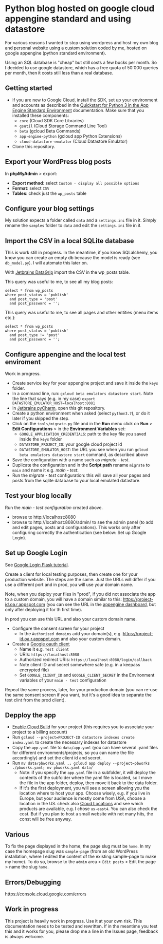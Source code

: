 # Python blog hosted on google cloud appengine standard and using datastore

For various reasons I wanted to stop using wordpress and host my own blog and personal website using a custom solution coded by me, hosted on google appengine (python standard environment).

Using an SQL database is "cheap" but still costs a few bucks per month. So I decided to use google datastore, which has a free quota of 50'000 queries per month, then it costs still less than a real database.

## Getting started

- If you are new to Google Cloud, install the SDK, set up your environment and accounts as described in the [Quickstart for Python 3 in the App Engine Standard Environment](https://cloud.google.com/appengine/docs/standard/python3/quickstart) documentation. Make sure that you installed these components:
  - `core` (Cloud SDK Core Libraries)
  - `gsutil` (Cloud Storage Command Line Tool)
  - `beta` (gcloud Beta Commands)
  - `app-engine-python` (gcloud app Python Extensions)
  - `cloud-datastore-emulator` (Cloud Datastore Emulator)
- Clone this repository.

## Export your WordPress blog posts

In **phpMyAdmin** > export:
- **Export method**: select `Custom - display all possible options`
- **Format**: select `CSV`
- **Tables**: check just the `wp_posts` table

## Configure your blog settings

My solution expects a folder called `data` and a `settings.ini` file in it. Simply rename the `samples` folder to `data` and edit the `settings.ini` file in it.

## Import the CSV in a local SQLite database

This is work still in progress. In the meantime, if you know SQLalchemy, you know you can create an empty db because the model is ready (see `db_model.py`). I will automate this later on.

With [Jetbrains DataGrip](https://www.jetbrains.com/datagrip/) import the CSV in the wp_posts table.

This query was useful to me, to see all my blog posts:
```
select * from wp_posts
where post_status = 'publish'
  and post_type = 'post'
  and post_password = '';
```

This query was useful to me, to see all pages and other entities (menu items etc.):
```
select * from wp_posts
where post_status = 'publish'
  and post_type != 'post'
  and post_password = '';
```

## Configure appengine and the local test enviroment

Work in progress.

- Create service key for your appengine project and save it inside the `keys` folder.
- In a command line, run: `gcloud beta emulators datastore start`. Note the line that says (e.g. in my case) `export DATASTORE_EMULATOR_HOST=localhost:8081`
- In [Jetbrains pyCharm](https://www.jetbrains.com/pycharm/), open this git repository.
- Create a python environment when asked (select `python3.7`), or do it later if you skipped the step.
- Click on the `tools/migrate.py` file and in the **Run** menu click on **Run** > **Edit Configurations** > in the **Environment Variables** set:
  - `GOOGLE_APPLICATION_CREDENTIALS`: path to the key file you saved inside the `keys` folder
  - `DATASTORE_PROJECT_ID`: your google cloud project id
  - `DATASTORE_EMULATOR_HOST`: the URL you see when you run `gcloud beta emulators datastore start` command, as described above
- Save the configuration with a name such as *migrate - test*.
- Duplicate the configuration and in the **Script path** rename `migrate` to `main` and name it e.g. *main - test*.
- Run the *migrate - test* configuration: this will save all your pages and posts from the sqlite database to your local emulated datastore.

## Test your blog locally ##

Run the *main - test configuration* created above.
- browse to http://localhost:8080
- browse to http://localhost:8080/admin/ to see the admin panel (to add and edit pages, posts and configurations). This works only after configuring correctly the authentication (see below: Set up Google Login).

## Set up Google Login

See [Google Login Flask tutorial](https://realpython.com/flask-google-login/).

Create a client for local testing purposes, then create one for your production website. The steps are the same. Just the URLs will differ if you use a different port and in prod, you will use your domain name.

Note, when you deploy your files in "prod", if you did not associate the app to a custom domain, you will have a domain similar to this: https://project-id.oa.r.appspot.com (you can see the URL in the [appengine dashboard](https://console.cloud.google.com/appengine), but only after deploying it for th first time).

In prod you can use this URL and also your custom domain name.

- Configure the consent screen for your project
  - In the `Authorized domains` add your domain(s), e.g. https://project-id.oa.r.appspot.com and also your custom domain.
- Create a [Google oauth client](https://console.developers.google.com/apis/credentials)
  - Name it e.g. `Test client`
  - URIs: `https://localhost:8080`
  - Authorized redirect URIs: `https://localhost:8080/login/callback`
  - Note client ID and secret somewhere safe (e.g. in a keepass encrypted file)
  - Set `GOOGLE_CLIENT_ID` and `GOOGLE_CLIENT_SECRET` in the Environment variables of your `main - test` configuration

Repeat the same process, later, for your production domain (you can re-use the same consent screen if you want, but it's a good idea to separate the test clint from the prod client).

## Depploy the app

- [Enable Cloud Build](https://console.developers.google.com/apis/api/cloudbuild.googleapis.com/overview) for your project (this requires you to associate your project to a billing account)
- Run `gcloud --project=PROJECT-ID datastore indexes create index.yaml` to create the necessary indexes for datastore
- Copy the `app.yaml` file to `data/app.yaml` (you can have several .yaml files for different environments/projects, so you can name the file accordingly) and set the client id and secret.
- Run `mv data/pbworks.yaml .; gcloud app deploy --project=pbworks ./pbworks.yaml; mv pbworks.yaml data/`
  - Note: if you specify the `app.yaml` file in a subfolder, it will deploy the contents of the subfolder where the yaml file is located, so I move the file in the app folder, deploy, then move it back to the data folder.
  - If it's the first deployment, you will see a screen allowing you the location where to host your app. Choose wisely, e.g. if you live in Europe, but your audience is mostly come from USA, choose a location in the US. check also [Cloud Locations](https://cloud.google.com/about/locations) and see which products are available, e.g. I chose `us-east4`. You can also check the cost. But if you plan to host a small website with not many hits, the const will be free anyway.

## Various

To fix the page displayed in the home, the page slug must be `home`. In my case the homepage slug was `sample-page` (from an old WordPress installation, where I edited the content of the existing sample-page to make my home). To do so, browse to the `admin` area > `Edit posts` > Edit the page > name the slug `home`.

## Errors/Debugging

https://console.cloud.google.com/errors

## Work in progress ##

This project is heavily work in progress. Use it at your own risk. This documentation needs to be tested and rewritten. If in the meantime you test this and it works for you, please drop me a line in the Issues page, feedback is always welcome.
